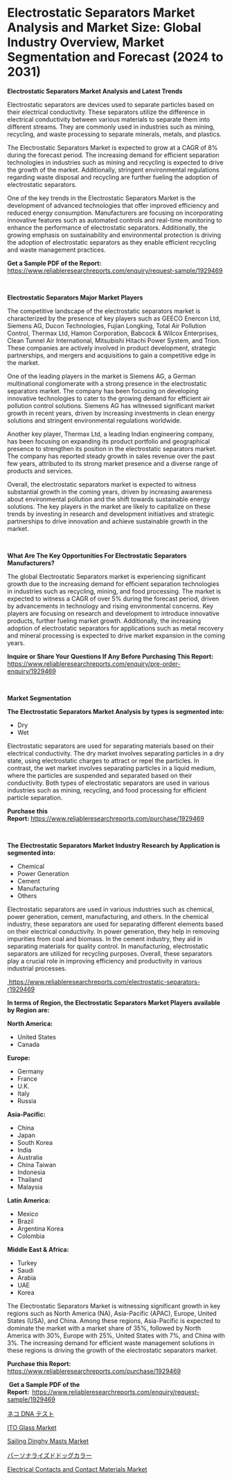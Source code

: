 <p><h1>Electrostatic Separators Market Analysis and Market Size: Global Industry Overview, Market Segmentation and Forecast (2024 to 2031)</h1></p><p><strong>Electrostatic Separators Market Analysis and Latest Trends</strong></p>
<p><p>Electrostatic separators are devices used to separate particles based on their electrical conductivity. These separators utilize the difference in electrical conductivity between various materials to separate them into different streams. They are commonly used in industries such as mining, recycling, and waste processing to separate minerals, metals, and plastics.</p><p>The Electrostatic Separators Market is expected to grow at a CAGR of 8% during the forecast period. The increasing demand for efficient separation technologies in industries such as mining and recycling is expected to drive the growth of the market. Additionally, stringent environmental regulations regarding waste disposal and recycling are further fueling the adoption of electrostatic separators.</p><p>One of the key trends in the Electrostatic Separators Market is the development of advanced technologies that offer improved efficiency and reduced energy consumption. Manufacturers are focusing on incorporating innovative features such as automated controls and real-time monitoring to enhance the performance of electrostatic separators. Additionally, the growing emphasis on sustainability and environmental protection is driving the adoption of electrostatic separators as they enable efficient recycling and waste management practices.</p></p>
<p><strong>Get a Sample PDF of the Report:&nbsp;</strong> <a href="https://www.reliableresearchreports.com/enquiry/request-sample/1929469">https://www.reliableresearchreports.com/enquiry/request-sample/1929469</a></p>
<p>&nbsp;</p>
<p><strong>Electrostatic Separators Major Market Players</strong></p>
<p><p>The competitive landscape of the electrostatic separators market is characterized by the presence of key players such as GEECO Enercon Ltd, Siemens AG, Ducon Technologies, Fujian Longking, Total Air Pollution Control, Thermax Ltd, Hamon Corporation, Babcock & Wilcox Enterprises, Clean Tunnel Air International, Mitsubishi Hitachi Power System, and Trion. These companies are actively involved in product development, strategic partnerships, and mergers and acquisitions to gain a competitive edge in the market.</p><p>One of the leading players in the market is Siemens AG, a German multinational conglomerate with a strong presence in the electrostatic separators market. The company has been focusing on developing innovative technologies to cater to the growing demand for efficient air pollution control solutions. Siemens AG has witnessed significant market growth in recent years, driven by increasing investments in clean energy solutions and stringent environmental regulations worldwide.</p><p>Another key player, Thermax Ltd, a leading Indian engineering company, has been focusing on expanding its product portfolio and geographical presence to strengthen its position in the electrostatic separators market. The company has reported steady growth in sales revenue over the past few years, attributed to its strong market presence and a diverse range of products and services.</p><p>Overall, the electrostatic separators market is expected to witness substantial growth in the coming years, driven by increasing awareness about environmental pollution and the shift towards sustainable energy solutions. The key players in the market are likely to capitalize on these trends by investing in research and development initiatives and strategic partnerships to drive innovation and achieve sustainable growth in the market.</p></p>
<p>&nbsp;</p>
<p><strong>What Are The Key Opportunities For Electrostatic Separators Manufacturers?</strong></p>
<p><p>The global Electrostatic Separators market is experiencing significant growth due to the increasing demand for efficient separation technologies in industries such as recycling, mining, and food processing. The market is expected to witness a CAGR of over 5% during the forecast period, driven by advancements in technology and rising environmental concerns. Key players are focusing on research and development to introduce innovative products, further fueling market growth. Additionally, the increasing adoption of electrostatic separators for applications such as metal recovery and mineral processing is expected to drive market expansion in the coming years.</p></p>
<p><strong>Inquire or Share Your Questions If Any Before Purchasing This Report:</strong> <a href="https://www.reliableresearchreports.com/enquiry/pre-order-enquiry/1929469">https://www.reliableresearchreports.com/enquiry/pre-order-enquiry/1929469</a></p>
<p>&nbsp;</p>
<p><strong>Market Segmentation</strong></p>
<p><strong>The Electrostatic Separators Market Analysis by types is segmented into:</strong></p>
<p><ul><li>Dry</li><li>Wet</li></ul></p>
<p><p>Electrostatic separators are used for separating materials based on their electrical conductivity. The dry market involves separating particles in a dry state, using electrostatic charges to attract or repel the particles. In contrast, the wet market involves separating particles in a liquid medium, where the particles are suspended and separated based on their conductivity. Both types of electrostatic separators are used in various industries such as mining, recycling, and food processing for efficient particle separation.</p></p>
<p><strong>Purchase this Report:&nbsp;</strong><a href="https://www.reliableresearchreports.com/purchase/1929469">https://www.reliableresearchreports.com/purchase/1929469</a></p>
<p>&nbsp;</p>
<p><strong>The Electrostatic Separators Market Industry Research by Application is segmented into:</strong></p>
<p><ul><li>Chemical</li><li>Power Generation</li><li>Cement</li><li>Manufacturing</li><li>Others</li></ul></p>
<p><p>Electrostatic separators are used in various industries such as chemical, power generation, cement, manufacturing, and others. In the chemical industry, these separators are used for separating different elements based on their electrical conductivity. In power generation, they help in removing impurities from coal and biomass. In the cement industry, they aid in separating materials for quality control. In manufacturing, electrostatic separators are utilized for recycling purposes. Overall, these separators play a crucial role in improving efficiency and productivity in various industrial processes.</p></p>
<p><a href="https://www.reliableresearchreports.com/electrostatic-separators-r1929469">&nbsp;https://www.reliableresearchreports.com/electrostatic-separators-r1929469</a></p>
<p><strong>In terms of Region, the Electrostatic Separators Market Players available by Region are:</strong></p>
<p>
    <p> <strong> North America: </strong>
        <ul>
            <li>United States</li>
            <li>Canada</li>
        </ul>
        </p> 
    <p> <strong> Europe: </strong>
        <ul>
            <li>Germany</li>
            <li>France</li>
            <li>U.K.</li>
            <li>Italy</li>
            <li>Russia</li>
        </ul>
        </p> 
    <p> <strong> Asia-Pacific: </strong>
        <ul>
            <li>China</li>
            <li>Japan</li>
            <li>South Korea</li>
            <li>India</li>
            <li>Australia</li>
            <li>China Taiwan</li>
            <li>Indonesia</li>
            <li>Thailand</li>
            <li>Malaysia</li>
        </ul>
        </p> 
    <p> <strong> Latin America: </strong>
        <ul>
            <li>Mexico</li>
            <li>Brazil</li>
            <li>Argentina Korea</li>
            <li>Colombia</li>
        </ul>
        </p> 
    <p> <strong> Middle East & Africa: </strong>
        <ul>
            <li>Turkey</li>
            <li>Saudi</li>
            <li>Arabia</li>
            <li>UAE</li>
            <li>Korea</li>
        </ul>
    </p>
    </p>
<p><p>The Electrostatic Separators Market is witnessing significant growth in key regions such as North America (NA), Asia-Pacific (APAC), Europe, United States (USA), and China. Among these regions, Asia-Pacific is expected to dominate the market with a market share of 35%, followed by North America with 30%, Europe with 25%, United States with 7%, and China with 3%. The increasing demand for efficient waste management solutions in these regions is driving the growth of the electrostatic separators market.</p></p>
<p><strong>Purchase this Report: </strong><a href="https://www.reliableresearchreports.com/purchase/1929469">https://www.reliableresearchreports.com/purchase/1929469</a></p>
<p>&nbsp;<strong>Get a Sample PDF of the Report:&nbsp;&nbsp;</strong><a href="https://www.reliableresearchreports.com/enquiry/request-sample/1929469">https://www.reliableresearchreports.com/enquiry/request-sample/1929469</a></p>
<p><strong></strong></p>
<p><p><a href="https://github.com/SantosDicki04/Market-Research-Report-List-1/blob/main/518536934040.md">ネコ DNA テスト</a></p><p><a href="https://issuu.com/reportprime-2/docs/ito-glass-market-size-2030.pptx">ITO Glass Market</a></p><p><a href="https://github.com/ruddyyedelwadw/Market-Research-Report-List-2/blob/main/sailing-dinghy-masts-market.md">Sailing Dinghy Masts Market</a></p><p><a href="https://github.com/moulafa/Market-Research-Report-List-1/blob/main/282161134039.md">パーソナライズドドッグカラー</a></p><p><a href="https://issuu.com/reportprime-2/docs/electrical-contacts-and-contact-materials-market-s">Electrical Contacts and Contact Materials Market</a></p></p>